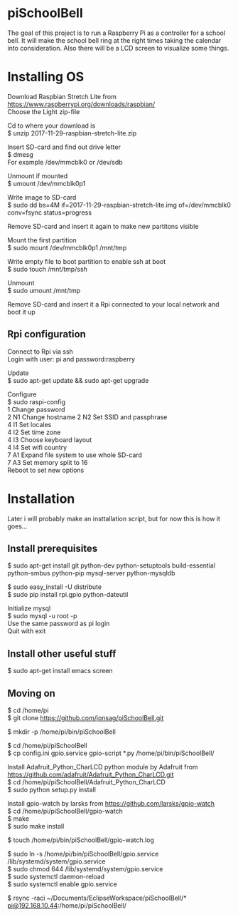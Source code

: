 # piSchoolBell
The goal of this project is to run a Raspberry Pi as a controller for a school bell. It will make the school bell ring at the right times taking the calendar into consideration. Also there will be a LCD screen to visualize some things.

Installing OS
=============================
Download Raspbian Stretch Lite from https://www.raspberrypi.org/downloads/raspbian/  
Choose the Light zip-file  

Cd to where your download is  
$ unzip 2017-11-29-raspbian-stretch-lite.zip  

Insert SD-card and find out drive letter  
$ dmesg  
For example /dev/mmcblk0 or /dev/sdb  

Unmount if mounted  
$ umount /dev/mmcblk0p1  

Write image to SD-card  
$ sudo dd bs=4M if=2017-11-29-raspbian-stretch-lite.img of=/dev/mmcblk0 conv=fsync status=progress 

Remove SD-card and insert it again to make new partitons visible     

Mount the first partition  
$ sudo mount /dev/mmcblk0p1 /mnt/tmp  

Write empty file to boot partition to enable ssh at boot  
$ sudo touch /mnt/tmp/ssh  

Unmount  
$ sudo umount /mnt/tmp  

Remove SD-card and insert it a Rpi connected to your local network and boot it up 

Rpi configuration
-----------------------------
Connect to Rpi via ssh  
Login with user: pi and password:raspberry 

Update  
$ sudo apt-get update && sudo apt-get upgrade  

Configure  
$ sudo raspi-config   
1		Change password  
2 N1	Change hostname 
2 N2	Set SSID and passphrase   
4 I1	Set locales  
4 I2	Set time zone  
4 I3	Choose keyboard layout    
4 I4	Set wifi country  
7 A1	Expand file system to use whole SD-card  
7 A3	Set memory split to 16  
Reboot to set new options  

Installation
=============================
Later i will probably make an insttallation script, but for now this is how it goes...  

Install prerequisites
-----------------------------
$ sudo apt-get install git python-dev python-setuptools build-essential python-smbus python-pip mysql-server python-mysqldb  

$ sudo easy_install -U distribute  
$ sudo pip install rpi.gpio python-dateutil  

Initialize mysql  
$ sudo mysql -u root -p  
Use the same password as pi login  
Quit with exit  

Install other useful stuff
-----------------------------
$ sudo apt-get install emacs screen  

Moving on
-----------------------------
$ cd /home/pi  
$ git clone https://github.com/jonsag/piSchoolBell.git  

$ mkdir -p /home/pi/bin/piSchoolBell  

$ cd /home/pi/piSchoolBell  
$ cp config.ini gpio.service gpio-script *.py /home/pi/bin/piSchoolBell/

Install Adafruit_Python_CharLCD python module by Adafruit from https://github.com/adafruit/Adafruit_Python_CharLCD.git  
$ cd /home/pi/piSchoolBell/Adafruit_Python_CharLCD  
$ sudo python setup.py install  

Install gpio-watch by larsks from https://github.com/larsks/gpio-watch  
$ cd /home/pi/piSchoolBell/gpio-watch  
$ make  
$ sudo make install  

$ touch /home/pi/bin/piSchoolBell/gpio-watch.log  
  
$ sudo  ln -s /home/pi/bin/piSchoolBell/gpio.service /lib/systemd/system/gpio.service  
$ sudo chmod 644 /lib/systemd/system/gpio.service  
$ sudo systemctl daemon-reload  
$ sudo systemctl enable gpio.service  






$ rsync -raci ~/Documents/EclipseWorkspace/piSchoolBell/* pi@192.168.10.44:/home/pi/piSchoolBell/





